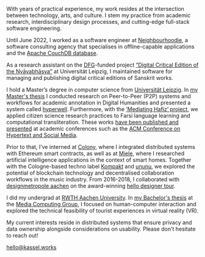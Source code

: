 With years of practical experience, my work resides at the intersection between technology, arts, and culture. I stem my practice from academic research, interdisciplinary design processes, and cutting-edge full-stack software engineering.

Until June 2022, I worked as a software engineer at [Neighbourhoodie](https://neighbourhood.ie/), a software consulting agency that specialises in offline-capable applications and the [Apache CouchDB database](https://couchdb.apache.org/).

As a research assistant on the [DFG](https://www.dfg.de/en/)-funded project [“Digital Critical Edition of the Nyāyabhāsya”](https://www.gko.uni-leipzig.de/indologie-zaw/forschungprojekte/aktuelle-projekte/projekt-digitale-kritische-edition.html) at Universität Leipzig, I maintained software for managing and publishing digital critical editions of Sanskrit works.

I hold a Master’s degree in computer science from [Universität Leipzig](https://www.uni-leipzig.de/). In [my Master's thesis](/hyperwell) I conducted research on Peer-to-Peer (P2P) systems and workflows for academic annotation in Digital Humanities and presented a system called [hyperwell](https://hyperwell.org/). Furthermore, with the [‘Mediating Hafiz’ project](/mediating-hafiz), we applied citizen science research practices to Farsi language learning and computational transliteration. These works [have been published and presented](/publications) at academic conferences such as the [ACM Conference on Hypertext and Social Media](https://dl.acm.org/doi/10.1145/3342220.3343667).

Prior to that, I’ve interned at [Colony](https://colony.io/), where I integrated distributed systems with Ethereum smart contracts, as well as at [Miele](https://www.miele.de/), where I researched artificial intelligence applications in the context of smart homes. Together with the Cologne-based techno label [Kompakt](https://kompakt.fm/) and [ununu](https://ununu.io/), we explored the potential of blockchain technology and decentralised collaboration workflows in the music industry. From 2016-2018, I collaborated with [designmetropole aachen](https://www.designmetropole-aachen.de/) on the award-winning [hello designer tour](https://hellodesignertour.eu/).

I did my undergrad at [RWTH Aachen University](https://www.rwth-aachen.de/). In [my Bachelor's thesis](https://hci.rwth-aachen.de/kassel) at the [Media Computing Group](https://hci.rwth-aachen.de/), I focused on human-computer interaction and explored the technical feasibility of tourist experiences in virtual reality (VR).

My current interests reside in distributed systems that ensure privacy and data ownership alongside considerations on usability. Please don't hesitate to reach out!

[hello@kassel.works](mailto:hello@kassel.works)
